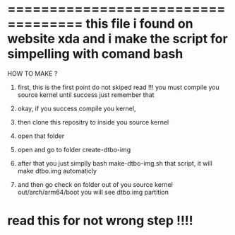 ===================================
this file i found on website xda and i make the script for simpelling with comand bash
===========================

HOW TO MAKE ?

1. first, this is the first point do not skiped
read !!!
you must compile you source kernel until success just remember that

2. okay, if you success compile you kernel,

3. then clone this repositry to inside you source kernel

4. open that folder
 
5. open and go to folder create-dtbo-img

6. after that you just simplly bash make-dtbo-img.sh that script, it will make dtbo.img automaticly 

7. and then go check on folder out of you source kernel out/arch/arm64/boot you will see dtbo.img partition

read this for not wrong step !!!!
===================================
